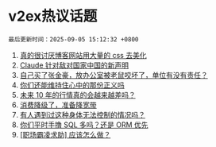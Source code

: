 # v2ex热议话题

`最后更新时间：2025-09-05 15:12:32 +0800`

1. [真的很讨厌博客网站用大量的 css 去美化](https://www.v2ex.com/t/1157094)
1. [Claude 针对敌对国家中国的新声明](https://www.v2ex.com/t/1157268)
1. [自己买了张金豪，放办公室被老鼠咬坏了，单位有没有责任？](https://www.v2ex.com/t/1157209)
1. [你们还能维持住心中的那份正义吗](https://www.v2ex.com/t/1157250)
1. [未来 10 年的行情真的会越来越差吗？](https://www.v2ex.com/t/1157259)
1. [消费降级了，准备降宽带](https://www.v2ex.com/t/1157137)
1. [有人遇到过这种身体无法控制的情况吗？](https://www.v2ex.com/t/1157267)
1. [你们平时手撸 SQL 多吗？还是 ORM 优先](https://www.v2ex.com/t/1157104)
1. [[职场霸凌求助] 应该怎么做？](https://www.v2ex.com/t/1157149)

